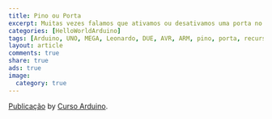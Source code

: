 ```yaml
---
title: Pino ou Porta
excerpt: Muitas vezes falamos que ativamos ou desativamos uma porta no Arduino, mas como é o certo dizer? pino ou porta?
categories: [HelloWorldArduino]
tags: [Arduino, UNO, MEGA, Leonardo, DUE, AVR, ARM, pino, porta, recurso, grupo]
layout: article
comments: true
share: true
ads: true
image:
  category: true
---
```



<div id="fb-root"></div> <script>(function(d, s, id) { var js, fjs = d.getElementsByTagName(s)[0]; if (d.getElementById(id)) return; js = d.createElement(s); js.id = id; js.src = "//connect.facebook.net/pt_BR/all.js#xfbml=1"; fjs.parentNode.insertBefore(js, fjs); }(document, 'script', 'facebook-jssdk'));</script>
<div class="fb-post" data-href="https://www.facebook.com/cursoarduinominas/photos/a.513855305337380.1073741828.508195972569980/756492411073667/?type=1" data-width="466"><div class="fb-xfbml-parse-ignore"><a href="https://www.facebook.com/cursoarduinominas/photos/a.513855305337380.1073741828.508195972569980/756492411073667/?type=1">Publicação</a> by <a href="https://www.facebook.com/cursoarduinominas">Curso Arduino</a>.</div></div>

